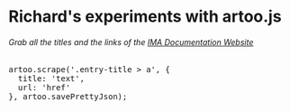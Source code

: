 # Richard's experiments with artoo.js

###### Grab all the titles and the links of the [IMA Documentation Website](http://ima.nyu.sh/documentation/category/collective-methods/)

<pre>
artoo.scrape('.entry-title > a', {
  title: 'text',
  url: 'href'
}, artoo.savePrettyJson);
</pre>


